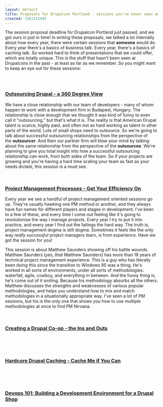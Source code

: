 ```yaml
---
layout: default
title: Proposals for Drupalcon Portland - sessions you've never seen anywhere else
created: 1361212445
---
```

<p>The session proposal deadline for Drupalcon Portland just passed, and we got ours in just in time! In writing these proposals, we talked a lot internally about how every year, there were certain sessions that <strong>someone</strong> would do. Every year there&#39;s a basics of business talk. Every year, there&#39;s a basics of caching talk. So&nbsp;worked hard to think of presentations that we could offer, which are totally unique. This is the stuff that hasn&#39;t been seen at Drupalcons in the past - at least as far as we remember. So you might want to keep an eye out for these sessions:</p><h3>&nbsp;</h3><h3><a href="http://portland2013.drupal.org/session/outsourcing-drupal-360%C2%BA-view">Outsourcing Drupal - a 360 Degree View</a></h3><p>We have a close relationship with our team of developers - many of whom happen to work with a development firm in Budapest, Hungary. The relationship is close enough that we thought it was kind of funny to even call it &quot;outsourcing,&quot; but that&#39;s what it is. The reality is that American Drupal talent is scarce, highly paid, and often not as hard working as talent in other parts of the world. Lots of small shops need to outsource. So we&#39;re going to talk about successful outsourcing relationships from the perspective of the&nbsp;<strong>outsourcer</strong>. And then our partner firm will blow your mind by talking about the same relationship from the perspective of the&nbsp;<strong>outsourcee</strong>. We&#39;re planning to give you total insight into how a successful outsourcing relationship can work, from both sides of the team. So if your projects are growing and you&#39;re having a hard time scaling your team as fast as your needs dictate, this session is a must see.</p><p>&nbsp;</p><h3><a href="http://portland2013.drupal.org/session/outsourcing-drupal-360%C2%BA-view">P</a><a href="http://portland2013.drupal.org/session/project-management-processes-get-your-efficiency">roject Management Processes - Get Your Efficiency On</a></h3><p>Every year we see a handful of project management oriented sessions go up. They&#39;re usually hawking one PM method or another, and they always have fun names for different players and stages in development. I&#39;ve been to a few of these, and every time I come out feeling like it&#39;s going to revolutionise the way I manage projects. Every year I try to put it into practice, and every year I find out the failings the hard way. The truth is, project management dogma is still dogma. Sometimes it feels like the only way&nbsp;<em>really successful</em> project managers learn, is from experience. Have we got the session for you!</p><p>This session is about Matthew Saunders showing off his battle wounds. Matthew Saunders (yes,&nbsp;<em>that</em>&nbsp;Matthew Saunders) has more than 18 years of technical project management experience. This is a guy who has literally been doing this since the transition to Windows 95 was a thing. He&#39;s worked in all sorts of environments, under all sorts of methodologies: waterfall, agile, cowboy, and everything in between. And the funny thing is, he&#39;s come out of it smiling. Because his methodology absorbs all the others. Matthew discusses the strengths and weaknesses of various popular methodologies, and helps you understand how to mix and match methodologies in a situationally appropriate way. I&#39;ve seen a lot of PM sessions, but his is the only one that shows you how to use multiple methodologies at once to find PM Nirvana.</p><p>&nbsp;</p><h3><a href="http://portland2013.drupal.org/session/creating-drupal-co-op-ins-and-outs">Creating a Drupal Co-op - the Ins and Outs</a></h3><p>&nbsp;</p><p>&nbsp;</p><h3><a href="http://portland2013.drupal.org/session/hardcore-drupal-caching-cache-me-if-you-can">Hardcore Drupal Caching - Cache Me if You Can</a></h3><p>&nbsp;</p><p>&nbsp;</p><h3><a href="http://portland2013.drupal.org/session/devops-101-building-development-environment-drupal-shop">Devops 101: Building a Development Environment for a Drupal Shop</a></h3><p>&nbsp;</p><p>&nbsp;</p><p>&nbsp;</p>
